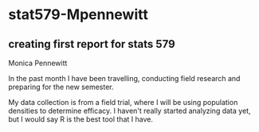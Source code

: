 # stat579-Mpennewitt
## creating first report for stats 579

Monica Pennewitt

In the past month I have been travelling, conducting field research and preparing for the new semester. 

My data collection is from a field trial, where I will be using population densities to determine efficacy. 
I haven't really started analyzing data yet, but I would say R is the best tool that I have. 
